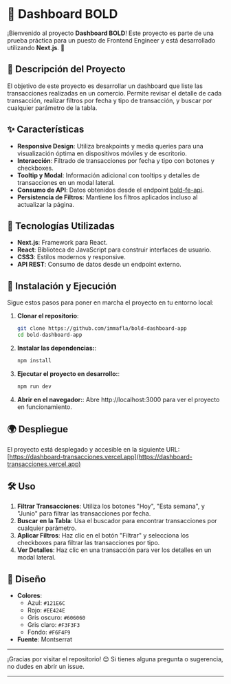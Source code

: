 # 🚀 Dashboard BOLD

¡Bienvenido al proyecto **Dashboard BOLD**! Este proyecto es parte de una prueba práctica para un puesto de Frontend Engineer y está desarrollado utilizando **Next.js**. 🎉

## 🌟 Descripción del Proyecto

El objetivo de este proyecto es desarrollar un dashboard que liste las transacciones realizadas en un comercio. Permite revisar el detalle de cada transacción, realizar filtros por fecha y tipo de transacción, y buscar por cualquier parámetro de la tabla.

## ✨ Características

- **Responsive Design**: Utiliza breakpoints y media queries para una visualización óptima en dispositivos móviles y de escritorio.
- **Interacción**: Filtrado de transacciones por fecha y tipo con botones y checkboxes.
- **Tooltip y Modal**: Información adicional con tooltips y detalles de transacciones en un modal lateral.
- **Consumo de API**: Datos obtenidos desde el endpoint [bold-fe-api](https://bold-fe-api.vercel.app/api).
- **Persistencia de Filtros**: Mantiene los filtros aplicados incluso al actualizar la página.

## 🔧 Tecnologías Utilizadas

- **Next.js**: Framework para React.
- **React**: Biblioteca de JavaScript para construir interfaces de usuario.
- **CSS3**: Estilos modernos y responsive.
- **API REST**: Consumo de datos desde un endpoint externo.

## 🚀 Instalación y Ejecución

Sigue estos pasos para poner en marcha el proyecto en tu entorno local:

1. **Clonar el repositorio**:
   ```bash
   git clone https://github.com/immafla/bold-dashboard-app
   cd bold-dashboard-app
   ```
2. **Instalar las dependencias:**:
   ```bash
   npm install
   ```
3. **Ejecutar el proyecto en desarrollo:**:
   ```bash
   npm run dev
   ```
   
4. **Abrir en el navegador:**:
   Abre http://localhost:3000 para ver el proyecto en funcionamiento.
   
## 🌍 Despliegue

El proyecto está desplegado y accesible en la siguiente URL: [https://dashboard-transacciones.vercel.app](https://dashboard-transacciones.vercel.app)

## 🛠️ Uso

1. **Filtrar Transacciones**: Utiliza los botones "Hoy", "Esta semana", y "Junio" para filtrar las transacciones por fecha.
2. **Buscar en la Tabla**: Usa el buscador para encontrar transacciones por cualquier parámetro.
3. **Aplicar Filtros**: Haz clic en el botón "Filtrar" y selecciona los checkboxes para filtrar las transacciones por tipo.
4. **Ver Detalles**: Haz clic en una transacción para ver los detalles en un modal lateral.

## 🎨 Diseño

- **Colores**:
  - Azul: `#121E6C`
  - Rojo: `#EE424E`
  - Gris oscuro: `#606060`
  - Gris claro: `#F3F3F3`
  - Fondo: `#F6F4F9`
- **Fuente**: Montserrat

---

¡Gracias por visitar el repositorio! 😊 Si tienes alguna pregunta o sugerencia, no dudes en abrir un issue.

---

  
